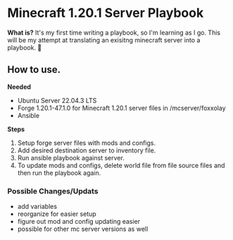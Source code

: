 # Minecraft 1.20.1 Server Playbook

**What is?**
It's my first time writing a playbook, so I'm learning as I go. This will be my attempt at translating an exisitng minecraft server into a playbook. 🙏

## How to use.

**Needed**

- Ubuntu Server 22.04.3 LTS
- Forge 1.20.1-47.1.0 for Minecraft 1.20.1 server files in /mcserver/foxxolay
- Ansible

**Steps**

1. Setup forge server files with mods and configs.
2. Add desired destination server to inventory file.
3. Run ansible playbook against server.
4. To update mods and configs, delete world file from file source files and then run the playbook again.

### Possible Changes/Updats

- add variables
- reorganize for easier setup
- figure out mod and config updating easier
- possible for other mc server versions as well
